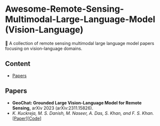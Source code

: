 # Awesome-Remote-Sensing-Multimodal-Large-Language-Model (Vision-Language)

📢 A collection of remote sensing multimodal large language model papers focusing on vision-language domains.



## Content
- [Papers](#papers)



## Papers
- **GeoChat: Grounded Large Vision-Language Model for Remote Sensing,** arXiv 2023 (arXiv:2311.15826).
- 
  *K. Kuckreja, M. S. Danish, M. Naseer, A. Das, S. Khan, and F. S. Khan.* [[Paper](http://arxiv.org/abs/2311.15826)][[Code](https://github.com/mbzuai-oryx/geochat)]


